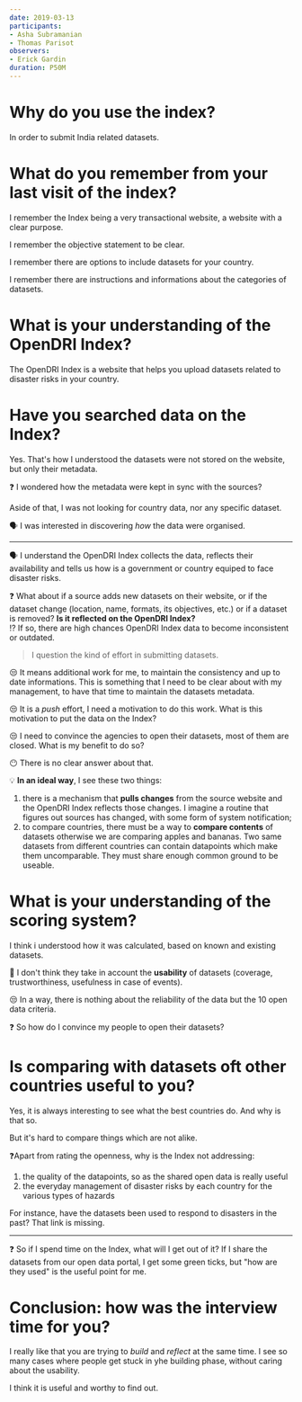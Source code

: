 ```yaml
---
date: 2019-03-13
participants:
- Asha Subramanian
- Thomas Parisot
observers:
- Erick Gardin
duration: P50M
---
```


# Why do you use the index?

In order to submit India related datasets.


# What do you remember from your last visit of the index?

I remember the Index being a very transactional website, a website with a clear purpose.

I remember the objective statement to be clear.

I remember there are options to include datasets for your country.

I remember there are instructions and informations about the categories of datasets.


# What is your understanding of the OpenDRI Index?

The OpenDRI Index is a website that helps you upload datasets related to disaster risks in your country.


# Have you searched data on the Index?

Yes. That's how I understood the datasets were not stored on the website, but only their metadata.

❓ I wondered how the metadata were kept in sync with the sources?

Aside of that, I was not looking for country data, nor any specific dataset.

🗣 I was interested in discovering _how_ the data were organised.

---

🗣 I understand the OpenDRI Index collects the data, reflects their availability and tells us how is a government or country equiped to face disaster risks.

❓ What about if a source adds new datasets on their website, or if the dataset change (location, name, formats, its objectives, etc.) or if a dataset is removed? **Is it reflected on the OpenDRI Index?**<br>
⁉️ If so, there are high chances OpenDRI Index data to become inconsistent or outdated.

> I question the kind of effort in submitting datasets.

😒 It means additional work for me, to maintain the consistency and up to date informations.
This is something that I need to be clear about with my management, to have that time to maintain the datasets metadata.

😒 It is a _push_ effort, I need a motivation to do this work. What is this motivation to put the data on the Index?

😒 I need to convince the agencies to open their datasets, most of them are closed. What is my benefit to do so?

😶 There is no clear answer about that.

💡 **In an ideal way**, I see these two things:

1. there is a mechanism that **pulls changes** from the source website and the OpenDRI Index reflects those changes.
I imagine a routine that figures out sources has changed, with some form of system notification;
2. to compare countries, there must be a way to **compare contents** of datasets otherwise we are comparing apples and bananas.
Two same datasets from different countries can contain datapoints which make them uncomparable. They must share enough common ground to be useable.

# What is your understanding of the scoring system?

I think i understood how it was calculated, based on known and existing datasets.

🤨 I don't think they take in account the **usability** of datasets (coverage, trustworthiness, usefulness in case of events).

😒 In a way, there is nothing about the reliability of the data but the 10 open data criteria.

❓ So how do I convince my people to open their datasets?


# Is comparing with datasets oft other countries useful to you?

Yes, it is always interesting to see what the best countries do. And why is that so.

But it's hard to compare things which are not alike.

❓Apart from rating the openness, why is the Index not addressing:

1. the quality of the datapoints, so as the shared open data is really useful
1. the everyday management of disaster risks by each country for the various types of hazards

For instance, have the datasets been used to respond to disasters in the past?
That link is missing.

---

❓ So if I spend time on the Index, what will I get out of it?
If I share the datasets from our open data portal, I get some green ticks, but "how are they used" is the useful point for me.


# Conclusion: how was the interview time for you?

I really like that you are trying to _build_ and _reflect_ at the same time. I see so many cases where people get stuck in yhe building phase, without caring about the usability.

I think it is useful and worthy to find out.

